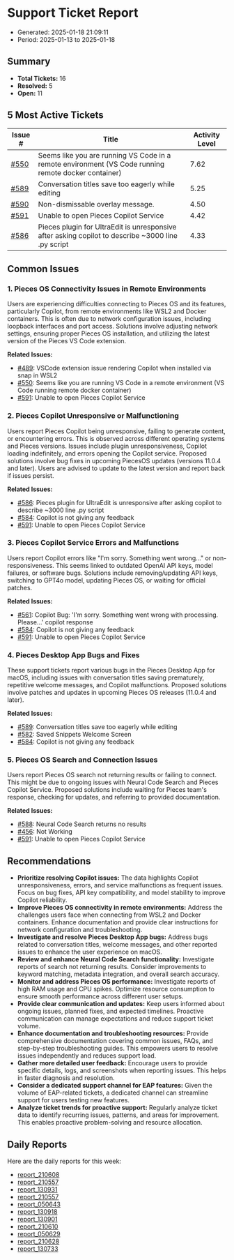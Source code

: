 # Support Ticket Report
- Generated: 2025-01-18 21:09:11
- Period: 2025-01-13 to 2025-01-18

## Summary
- **Total Tickets:** 16
- **Resolved:** 5
- **Open:** 11

## 5 Most Active Tickets
| Issue # | Title | Activity Level |
|---------|-------|----------------|
| [#550](https://github.com/pieces-app/support/issues/550) | Seems like you are running VS Code in a remote environment (VS Code running remote docker container) | 7.62 |
| [#589](https://github.com/pieces-app/support/issues/589) | Conversation titles save too eagerly while editing | 5.25 |
| [#590](https://github.com/pieces-app/support/issues/590) | Non-dismissable overlay message. | 4.50 |
| [#591](https://github.com/pieces-app/support/issues/591) | Unable to open Pieces Copilot Service | 4.42 |
| [#586](https://github.com/pieces-app/support/issues/586) | Pieces plugin for UltraEdit is unresponsive after asking copilot to describe ~3000 line .py script | 4.33 |

## Common Issues
### 1. Pieces OS Connectivity Issues in Remote Environments
Users are experiencing difficulties connecting to Pieces OS and its features, particularly Copilot, from remote environments like WSL2 and Docker containers. This is often due to network configuration issues, including loopback interfaces and port access. Solutions involve adjusting network settings, ensuring proper Pieces OS installation, and utilizing the latest version of the Pieces VS Code extension.

**Related Issues:**
- [#489](https://github.com/pieces-app/support/issues/489): VSCode extension issue rendering Copilot when installed via snap in WSL2
- [#550](https://github.com/pieces-app/support/issues/550): Seems like you are running VS Code in a remote environment (VS Code running remote docker container)
- [#591](https://github.com/pieces-app/support/issues/591): Unable to open Pieces Copilot Service

### 2. Pieces Copilot Unresponsive or Malfunctioning
Users report Pieces Copilot being unresponsive, failing to generate content, or encountering errors. This is observed across different operating systems and Pieces versions. Issues include plugin unresponsiveness, Copilot loading indefinitely, and errors opening the Copilot service. Proposed solutions involve bug fixes in upcoming PiecesOS updates (versions 11.0.4 and later). Users are advised to update to the latest version and report back if issues persist.

**Related Issues:**
- [#586](https://github.com/pieces-app/support/issues/586): Pieces plugin for UltraEdit is unresponsive after asking copilot to describe ~3000 line .py script
- [#584](https://github.com/pieces-app/support/issues/584): Copilot is not giving any feedback
- [#591](https://github.com/pieces-app/support/issues/591): Unable to open Pieces Copilot Service

### 3. Pieces Copilot Service Errors and Malfunctions
Users report Copilot errors like "I'm sorry. Something went wrong..." or non-responsiveness. This seems linked to outdated OpenAI API keys, model failures, or software bugs. Solutions include removing/updating API keys, switching to GPT4o model, updating Pieces OS, or waiting for official patches.

**Related Issues:**
- [#561](https://github.com/pieces-app/support/issues/561): Copilot Bug: 'I'm sorry. Something went wrong with processing. Please...' copilot response
- [#584](https://github.com/pieces-app/support/issues/584): Copilot is not giving any feedback
- [#591](https://github.com/pieces-app/support/issues/591): Unable to open Pieces Copilot Service

### 4. Pieces Desktop App Bugs and Fixes
These support tickets report various bugs in the Pieces Desktop App for macOS, including issues with conversation titles saving prematurely, repetitive welcome messages, and Copilot malfunctions. Proposed solutions involve patches and updates in upcoming Pieces OS releases (11.0.4 and later).

**Related Issues:**
- [#589](https://github.com/pieces-app/support/issues/589): Conversation titles save too eagerly while editing
- [#582](https://github.com/pieces-app/support/issues/582): Saved Snippets Welcome Screen
- [#584](https://github.com/pieces-app/support/issues/584): Copilot is not giving any feedback

### 5. Pieces OS Search and Connection Issues
Users report Pieces OS search not returning results or failing to connect. This might be due to ongoing issues with Neural Code Search and Pieces Copilot Service.  Proposed solutions include waiting for Pieces team's response, checking for updates, and referring to provided documentation.

**Related Issues:**
- [#588](https://github.com/pieces-app/support/issues/588): Neural Code Search returns no results
- [#456](https://github.com/pieces-app/support/issues/456): Not Working
- [#591](https://github.com/pieces-app/support/issues/591): Unable to open Pieces Copilot Service


## Recommendations
- **Prioritize resolving Copilot issues:** The data highlights Copilot unresponsiveness, errors, and service malfunctions as frequent issues. Focus on bug fixes, API key compatibility, and model stability to improve Copilot reliability.
- **Improve Pieces OS connectivity in remote environments:** Address the challenges users face when connecting from WSL2 and Docker containers. Enhance documentation and provide clear instructions for network configuration and troubleshooting.
- **Investigate and resolve Pieces Desktop App bugs:** Address bugs related to conversation titles, welcome messages, and other reported issues to enhance the user experience on macOS.
- **Review and enhance Neural Code Search functionality:** Investigate reports of search not returning results. Consider improvements to keyword matching, metadata integration, and overall search accuracy.
- **Monitor and address Pieces OS performance:** Investigate reports of high RAM usage and CPU spikes. Optimize resource consumption to ensure smooth performance across different user setups.
- **Provide clear communication and updates:** Keep users informed about ongoing issues, planned fixes, and expected timelines. Proactive communication can manage expectations and reduce support ticket volume.
- **Enhance documentation and troubleshooting resources:** Provide comprehensive documentation covering common issues, FAQs, and step-by-step troubleshooting guides. This empowers users to resolve issues independently and reduces support load.
- **Gather more detailed user feedback:** Encourage users to provide specific details, logs, and screenshots when reporting issues. This helps in faster diagnosis and resolution.
- **Consider a dedicated support channel for EAP features:** Given the volume of EAP-related tickets, a dedicated channel can streamline support for users testing new features.
- **Analyze ticket trends for proactive support:** Regularly analyze ticket data to identify recurring issues, patterns, and areas for improvement. This enables proactive problem-solving and resource allocation.

## Daily Reports
Here are the daily reports for this week:

- [report_210608](daily/2025-01-14/report_210608.md)
- [report_210557](daily/2025-01-15/report_210557.md)
- [report_130931](daily/2025-01-15/report_130931.md)
- [report_210557](daily/2025-01-16/report_210557.md)
- [report_050643](daily/2025-01-16/report_050643.md)
- [report_130918](daily/2025-01-16/report_130918.md)
- [report_130901](daily/2025-01-17/report_130901.md)
- [report_210610](daily/2025-01-17/report_210610.md)
- [report_050629](daily/2025-01-17/report_050629.md)
- [report_210628](daily/2025-01-18/report_210628.md)
- [report_130733](daily/2025-01-18/report_130733.md)
